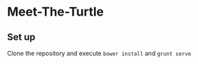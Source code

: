 Meet-The-Turtle
===============

## Set up ##
Clone the repository and execute `bower install` and `grunt serve`
